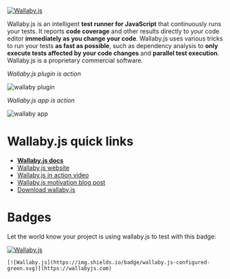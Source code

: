 [![Wallaby.js](https://img.shields.io/badge/wallaby.js-configured-green.svg)](https://wallabyjs.com)

Wallaby.js is an intelligent **test runner for JavaScript** that continuously runs your tests. It reports **code coverage** and other results directly to your code editor **immediately as you change your code**. Wallaby.js uses various tricks to run your tests **as fast as possible**, such as dependency analysis to **only execute tests affected by your code changes** and **parallel test execution**. Wallaby.js is a proprietary commercial software.

*Wallaby.js plugin is action*

![wallaby plugin](http://wallabyjs.com/assets/img/wallabyInAction.gif)

*Wallaby.js app is action*

![wallaby app](https://cloud.githubusercontent.com/assets/979966/16867449/40882fac-4ab5-11e6-9b26-6f9b2310f484.gif)

# Wallaby.js quick links
- **[Wallaby.js docs](http://wallabyjs.com/docs)**
- [Wallaby.js website](http://wallabyjs.com)
- [Wallaby.js in action video](https://www.youtube.com/watch?v=uUmF16R9JNs)
- [Wallaby.js motivation blog post](http://dm.gl/2015/01/30/wallaby/)
- [Download wallaby.js](http://wallabyjs.com/#download)

# Badges

Let the world know your project is using wallaby.js to test with this badge:

[![Wallaby.js](https://img.shields.io/badge/wallaby.js-configured-green.svg)](https://wallabyjs.com)

```
[![Wallaby.js](https://img.shields.io/badge/wallaby.js-configured-green.svg)](https://wallabyjs.com)
```
